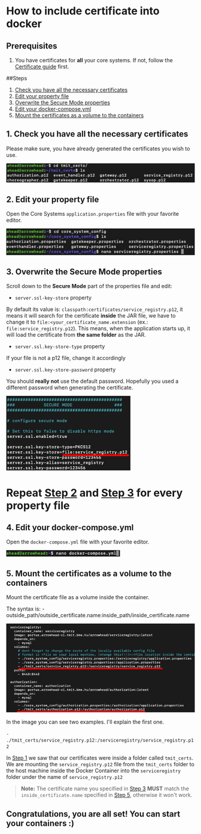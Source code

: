 # How to include certificate into docker

## Prerequisites
1. You have certificates for **all** your core systems. If not, follow the [Certificate guide](/README.md#certificates) first.


##Steps
1. [Check you have all the necessary certificates](#step01)
2. [Edit your property file](#step02)
3. [Overwrite the Secure Mode properties](#step03) 
4. [Edit your docker-compose.yml](#step04)
5. [Mount the certificates as a volume to the containers](#step04)

<a name="step01" />

## 1. Check you have all the necessary certificates

Please make sure, you have already generated the certificates you wish to use.

![Step 1](/documentation/images/images_docker_certificate_guide/step01.png)


<a name="step02" />

## 2. Edit your property file

Open the Core Systems `application.properties` file with your favorite editor.

![Step 2](/documentation/images/images_docker_certificate_guide/step02.png)

<a name="step03" />

## 3. Overwrite the Secure Mode properties

Scroll down to the **Secure Mode** part of the properties file and edit:
 * `server.ssl-key-store` property
 
 By default its value is: `classpath:certificates/service_registry.p12`, it means it will search for the certificate **inside** the JAR file, we have to change it to `file:<your_certificate_name.extension` (ex.: `file:service_registry.p12`). This means, when the application starts up, it will load the certificate from **the same folder** as the JAR.
 
 * `server.ssl.key-store-type` property
  
  If your file is not a p12 file, change it accordingly
  
 * `server.ssl.key-store-password` property
 
  You should **really not** use the default password. Hopefully you used a different password when generating the certificate.
  
![Step 3](/documentation/images/images_docker_certificate_guide/step03.png)

# Repeat [Step 2](#step02) and [Step 3](#step03) for every property file

<a name="step04" />

## 4. Edit your docker-compose.yml    

Open the `docker-compose.yml` file with your favorite editor.

![Step 4](/documentation/images/images_docker_certificate_guide/step04.png)

<a name="step05" />

## 5. Mount the certificates as a volume to the containers

Mount the certificate file as a volume inside the container.

The syntax is: - outside_path/outside_certificate.name:inside_path/inside_certificate.name

![Step 5](/documentation/images/images_docker_certificate_guide/step05.png)

In the image you can see two examples. I'll explain the first one.

`- ./tmit_certs/service_registry.p12:/serviceregistry/service_registry.p12`

In [Step 1](#step1) we saw that our certificates were inside a folder called `tmit_certs`. We are mounting the `service_registry.p12` file from the `tmit_certs` folder to the host machine inside the Docker Container into the `serviceregistry` folder under the name of `service_registry.p12`

> **Note:** The certificate name you specified in [Step 3](#step03) **MUST** match the `inside_certificate.name` specified in [Step 5](#step05), otherwise it won't work. 


## Congratulations, you are all set! You can start your containers :)



